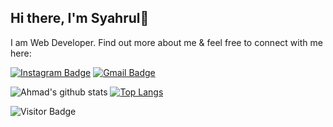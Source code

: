 ## Hi there, I'm Syahrul👋

I am Web Developer. Find out more about me & feel free to connect with me here:

[![Instagram Badge](https://img.shields.io/badge/-syahroel712-ff69b4?style=flat-square&logo=instagram&logoColor=white&link=https://instagram.com/syahroel_712/)](https://instagram.com/syahroel_712)
[![Gmail Badge](https://img.shields.io/badge/-syahroel712@gmail.com-c14438?style=flat-square&logo=Gmail&logoColor=white&link=mailto:syahroel712@gmail.com)](mailto:syahroel712@gmail.com)

![Ahmad's github stats](https://github-readme-stats.vercel.app/api?username=syahroel712&show_icons=true&theme=light) [![Top Langs](https://github-readme-stats.vercel.app/api/top-langs/?username=syahroel712&layout=compact)](https://github.com/syahroel712/github-readme-stats) 

![Visitor Badge](https://visitor-badge.laobi.icu/badge?page_id=syahroel712)
